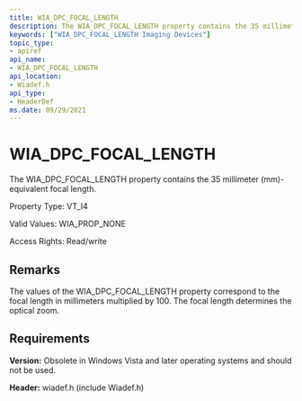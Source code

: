 ```yaml
---
title: WIA_DPC_FOCAL_LENGTH
description: The WIA_DPC_FOCAL_LENGTH property contains the 35 millimeter (mm)-equivalent focal length.
keywords: ["WIA_DPC_FOCAL_LENGTH Imaging Devices"]
topic_type:
- apiref
api_name:
- WIA_DPC_FOCAL_LENGTH
api_location:
- Wiadef.h
api_type:
- HeaderDef
ms.date: 09/29/2021
---
```


# WIA_DPC_FOCAL_LENGTH

The WIA_DPC_FOCAL_LENGTH property contains the 35 millimeter (mm)-equivalent focal length.

Property Type: VT_I4

Valid Values: WIA_PROP_NONE

Access Rights: Read/write

## Remarks

The values of the WIA_DPC_FOCAL_LENGTH property correspond to the focal length in millimeters multiplied by 100. The focal length determines the optical zoom.

## Requirements

**Version:** Obsolete in Windows Vista and later operating systems and should not be used.

**Header:** wiadef.h (include Wiadef.h)
